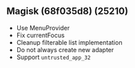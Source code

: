 ## Magisk (68f035d8) (25210)

- Use MenuProvider
- Fix currentFocus
- Cleanup filterable list implementation
- Do not always create new adapter
- Support `untrusted_app_32`
